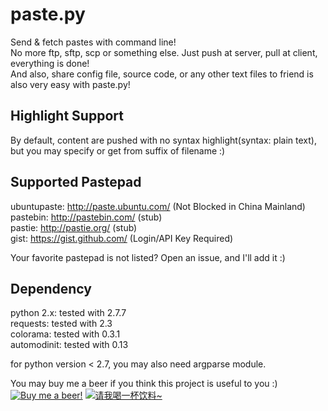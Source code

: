paste.py
========

Send & fetch pastes with command line!  
No more ftp, sftp, scp or something else. Just push at server, pull at client, everything is done!  
And also, share config file, source code, or any other text files to friend is also very easy with paste.py!

Highlight Support
----------------

By default, content are pushed with no syntax highlight(syntax: plain text), but you may specify or get from suffix of filename :)

Supported Pastepad
------------------

ubuntupaste:	http://paste.ubuntu.com/ (Not Blocked in China Mainland)  
pastebin:		http://pastebin.com/ (stub)  
pastie:			http://pastie.org/ (stub)  
gist:           https://gist.github.com/ (Login/API Key Required)

Your favorite pastepad is not listed? Open an issue, and I'll add it :)

Dependency
----------

python 2.x:	    tested with 2.7.7  
requests:	    tested with 2.3  
colorama:       tested with 0.3.1  
automodinit:    tested with 0.13

for python version < 2.7, you may also need argparse module.

You may buy me a beer if you think this project is useful to you :)  
[![Buy me a beer!](https://www.paypal.com/en_US/i/btn/btn_donate_LG.gif)](https://www.paypal.com/cgi-bin/webscr?cmd=_s-xclick&hosted_button_id=67RKC8NB5RQNE)
[![请我喝一杯饮料~](https://cdn.jackyyf.me/images/alipay.png)](https://me.alipay.com/jackyyf)
